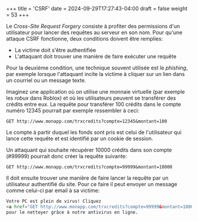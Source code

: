 +++
title = 'CSRF'
date = 2024-09-29T17:27:43-04:00
draft = false
weight = 53
+++

Le _Cross-Site Request Forgery_ consiste à profiter des permissions d'un utilisateur pour lancer des requêtes au serveur en son nom. Pour qu'une attaque CSRF fonctionne, deux conditions doivent être remplies:

- La victime doit s'être authentifiée
- L'attaquant doit trouver une manière de faire exécuter une requête

Pour la deuxième condition, une technique souvent utilisée est le _phishing_, par exemple lorsque l'attaquant incite la victime à cliquer sur un lien dans un courriel ou un message texte.

Imaginez une application où on utilise une monnaie virtuelle (par exemple les _robux_ dans Roblox) et où les utilisateurs peuvent se transférer des crédits entre eux. La requête pour transférer 100 crédits dans le compte numéro 12345 pourrait par exemple ressembler à ceci:

`GET http://www.monapp.com/trxcredits?compte=12345&montant=100`

Le compte à partir duquel les fonds sont pris est celui de l'utilisateur qui lance cette requête et est identifié par un cookie de session.

Un attaquant qui souhaite récupérer 10000 crédits dans son compte (#99999) pourrait donc créer la requête suivante:

`GET http://www.monapp.com/trxcredits?compte=99999&montant=10000`

Il doit ensuite trouver une manière de faire lancer la requête par un utilisateur authentifié du site. Pour ce faire il peut envoyer un message comme celui-ci par email à sa victime:

```html
Votre PC est plein de virus! Cliquez 
<a href="GET http://www.monapp.com/trxcredits?compte=99999&montant=10000">ici</a>
pour le nettoyer grâce à notre antivirus en ligne.
```

